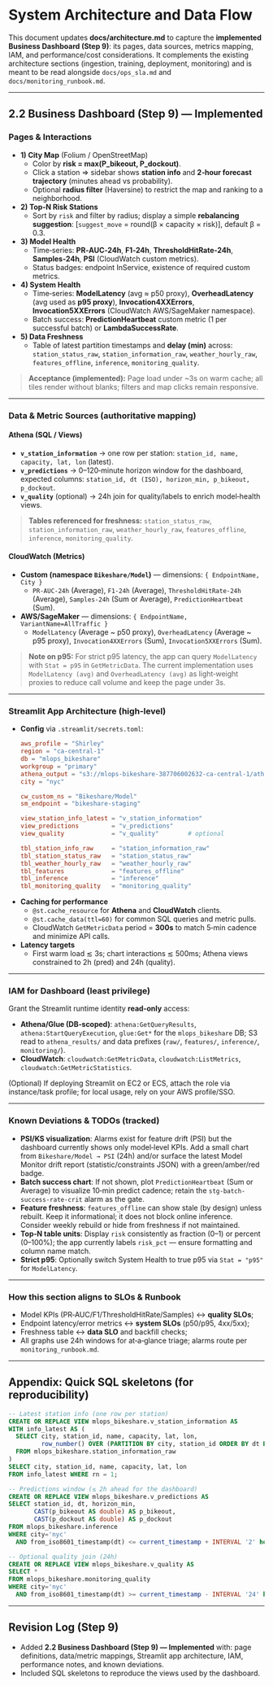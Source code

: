 # System Architecture and Data Flow 

This document updates **docs/architecture.md** to capture the **implemented Business Dashboard (Step 9)**: its pages, data sources, metrics mapping, IAM, and performance/cost considerations. It complements the existing architecture sections (ingestion, training, deployment, monitoring) and is meant to be read alongside `docs/ops_sla.md` and `docs/monitoring_runbook.md`.

---

## 2.2 Business Dashboard (Step 9) — Implemented

### Pages & Interactions
- **1) City Map** (Folium / OpenStreetMap)
  - Color by **risk = max(P_bikeout, P_dockout)**.
  - Click a station ⇒ sidebar shows **station info** and **2‑hour forecast trajectory** (minutes ahead vs probability).
  - Optional **radius filter** (Haversine) to restrict the map and ranking to a neighborhood.
- **2) Top‑N Risk Stations**
  - Sort by `risk` and filter by radius; display a simple **rebalancing suggestion**: 
    [`suggest_move` = round(β × capacity × risk)], default β = 0.3.
- **3) Model Health**
  - Time‑series: **PR‑AUC‑24h**, **F1‑24h**, **ThresholdHitRate‑24h**, **Samples‑24h**, **PSI** (CloudWatch custom metrics).
  - Status badges: endpoint InService, existence of required custom metrics.
- **4) System Health**
  - Time‑series: **ModelLatency** (avg ≈ p50 proxy), **OverheadLatency** (avg used as **p95 proxy**), **Invocation4XXErrors**, **Invocation5XXErrors** (CloudWatch AWS/SageMaker namespace).
  -  Batch success: **PredictionHeartbeat** custom metric (1 per successful batch) or **LambdaSuccessRate**.
- **5) Data Freshness**
  - Table of latest partition timestamps and **delay (min)** across: `station_status_raw`, `station_information_raw`, `weather_hourly_raw`, `features_offline`, `inference`, `monitoring_quality`.

> **Acceptance (implemented):** Page load under ~3s on warm cache; all tiles render without blanks; filters and map clicks remain responsive.

---

### Data & Metric Sources (authoritative mapping)

#### Athena (SQL / Views)
- **`v_station_information`** → one row per station: `station_id, name, capacity, lat, lon` (latest).
- **`v_predictions`** → 0–120‑minute horizon window for the dashboard, expected columns: 
  `station_id, dt (ISO), horizon_min, p_bikeout, p_dockout`.
- **`v_quality`** (optional) → 24h join for quality/labels to enrich model‑health views.

> **Tables referenced for freshness:** `station_status_raw`, `station_information_raw`, `weather_hourly_raw`, `features_offline`, `inference`, `monitoring_quality`.

#### CloudWatch (Metrics)
- **Custom (namespace `Bikeshare/Model`)** — dimensions: `{ EndpointName, City }`
  - `PR-AUC-24h` (Average), `F1-24h` (Average), `ThresholdHitRate-24h` (Average), `Samples-24h` (Sum or Average), `PredictionHeartbeat` (Sum).
- **AWS/SageMaker** — dimensions: `{ EndpointName, VariantName=AllTraffic }`
  - `ModelLatency` (Average ~ p50 proxy), `OverheadLatency` (Average ~ p95 proxy), `Invocation4XXErrors` (Sum), `Invocation5XXErrors` (Sum).

> **Note on p95:** For strict p95 latency, the app can query `ModelLatency` with `Stat = p95` in `GetMetricData`. The current implementation uses `ModelLatency (avg)` and `OverheadLatency (avg)` as light‑weight proxies to reduce call volume and keep the page under 3s.

---

### Streamlit App Architecture (high‑level)

- **Config** via `.streamlit/secrets.toml`:
  ```toml
  aws_profile = "Shirley"
  region = "ca-central-1"
  db = "mlops_bikeshare"
  workgroup = "primary"
  athena_output = "s3://mlops-bikeshare-387706002632-ca-central-1/athena_results/"
  city = "nyc"

  cw_custom_ns = "Bikeshare/Model"
  sm_endpoint = "bikeshare-staging"

  view_station_info_latest = "v_station_information"
  view_predictions         = "v_predictions"
  view_quality             = "v_quality"        # optional

  tbl_station_info_raw     = "station_information_raw"
  tbl_station_status_raw   = "station_status_raw"
  tbl_weather_hourly_raw   = "weather_hourly_raw"
  tbl_features             = "features_offline"
  tbl_inference            = "inference"
  tbl_monitoring_quality   = "monitoring_quality"
  ```
- **Caching for performance**
  - `@st.cache_resource` for **Athena** and **CloudWatch** clients.
  - `@st.cache_data(ttl=60)` for common SQL queries and metric pulls.
  - CloudWatch `GetMetricData` period = **300s** to match 5‑min cadence and minimize API calls.
- **Latency targets**
  - First warm load ≲ 3s; chart interactions ≲ 500ms; Athena views constrained to 2h (pred) and 24h (quality).

---

### IAM for Dashboard (least privilege)

Grant the Streamlit runtime identity **read‑only** access:
- **Athena/Glue (DB‑scoped)**: `athena:GetQueryResults`, `athena:StartQueryExecution`, `glue:Get*` for the `mlops_bikeshare` DB; S3 read to `athena_results/` and data prefixes (`raw/`, `features/`, `inference/`, `monitoring/`).
- **CloudWatch**: `cloudwatch:GetMetricData`, `cloudwatch:ListMetrics`, `cloudwatch:GetMetricStatistics`.

(Optional) If deploying Streamlit on EC2 or ECS, attach the role via instance/task profile; for local usage, rely on your AWS profile/SSO.

---

### Known Deviations & TODOs (tracked)
- **PSI/KS visualization**: Alarms exist for feature drift (PSI) but the dashboard currently shows only model‑level KPIs. Add a small chart from `Bikeshare/Model → PSI` (24h) and/or surface the latest Model Monitor drift report (statistic/constraints JSON) with a green/amber/red badge.
- **Batch success chart**: If not shown, plot `PredictionHeartbeat` (Sum or Average) to visualize 10‑min predict cadence; retain the `stg-batch-success-rate-crit` alarm as the gate.
- **Feature freshness**: `features_offline` can show stale (by design) unless rebuilt. Keep it informational; it does not block online inference. Consider weekly rebuild or hide from freshness if not maintained.
- **Top‑N table units**: Display `risk` consistently as fraction (0–1) or percent (0–100%); the app currently labels `risk_pct` — ensure formatting and column name match.
- **Strict p95**: Optionally switch System Health to true p95 via `Stat = "p95"` for `ModelLatency`.

---

### How this section aligns to SLOs & Runbook
- Model KPIs (PR‑AUC/F1/ThresholdHitRate/Samples) ↔ **quality SLOs**; 
- Endpoint latency/error metrics ↔ **system SLOs** (p50/p95, 4xx/5xx); 
- Freshness table ↔ **data SLO** and backfill checks; 
- All graphs use 24h windows for at‑a‑glance triage; alarms route per `monitoring_runbook.md`.

---

## Appendix: Quick SQL skeletons (for reproducibility)

```sql
-- Latest station info (one row per station)
CREATE OR REPLACE VIEW mlops_bikeshare.v_station_information AS
WITH info_latest AS (
  SELECT city, station_id, name, capacity, lat, lon,
         row_number() OVER (PARTITION BY city, station_id ORDER BY dt DESC) rn
  FROM mlops_bikeshare.station_information_raw
)
SELECT city, station_id, name, capacity, lat, lon
FROM info_latest WHERE rn = 1;
```

```sql
-- Predictions window (≤ 2h ahead for the dashboard)
CREATE OR REPLACE VIEW mlops_bikeshare.v_predictions AS
SELECT station_id, dt, horizon_min,
       CAST(p_bikeout AS double) AS p_bikeout,
       CAST(p_dockout AS double) AS p_dockout
FROM mlops_bikeshare.inference
WHERE city='nyc'
  AND from_iso8601_timestamp(dt) <= current_timestamp + INTERVAL '2' hour;
```

```sql
-- Optional quality join (24h)
CREATE OR REPLACE VIEW mlops_bikeshare.v_quality AS
SELECT *
FROM mlops_bikeshare.monitoring_quality
WHERE city='nyc'
  AND from_iso8601_timestamp(dt) >= current_timestamp - INTERVAL '24' hour;
```

---

## Revision Log (Step 9)
- Added **2.2 Business Dashboard (Step 9) — Implemented** with: page definitions, data/metric mappings, Streamlit app architecture, IAM, performance notes, and known deviations.
- Included SQL skeletons to reproduce the views used by the dashboard.
